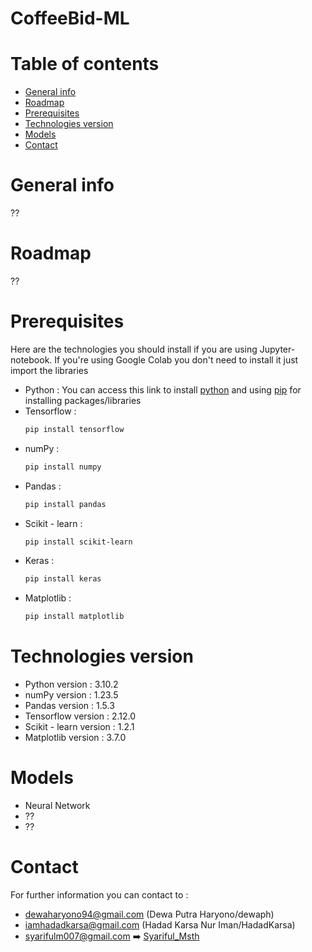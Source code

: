 # CoffeeBid-ML

# Table of contents

- [General info](#general-info)
- [Roadmap](#roadmap)
- [Prerequisites](#prerequisites)
- [Technologies version](#technologies-version)
- [Models](#models)
- [Contact](#contact)

# General info

??

# Roadmap

??

# Prerequisites

Here are the technologies you should install if you are using Jupyter-notebook. If you're using Google Colab you don't need to install it just import the libraries

- Python : You can access this link to install [python](https://www.python.org/downloads/) and using [pip](https://pypi.org/project/pip/) for installing packages/libraries
- Tensorflow :
  ```bash
  pip install tensorflow
  ```
- numPy :
  ```bash
  pip install numpy
  ```
- Pandas :
  ```bash
  pip install pandas
  ```
- Scikit - learn :
  ```bash
  pip install scikit-learn
  ```
- Keras :
  ```bash
  pip install keras
  ```
- Matplotlib :
  ```bash
  pip install matplotlib
  ```

# Technologies version

- Python version : 3.10.2
- numPy version : 1.23.5
- Pandas version : 1.5.3
- Tensorflow version : 2.12.0
- Scikit - learn version : 1.2.1
- Matplotlib version : 3.7.0

# Models

- Neural Network
- ??
- ??

# Contact

For further information you can contact to :

- dewaharyono94@gmail.com (Dewa Putra Haryono/dewaph)
- iamhadadkarsa@gmail.com (Hadad Karsa Nur Iman/HadadKarsa)
- syarifulm007@gmail.com :arrow_right: [Syariful_Msth](https://github.com/SyarifulMsth/)
